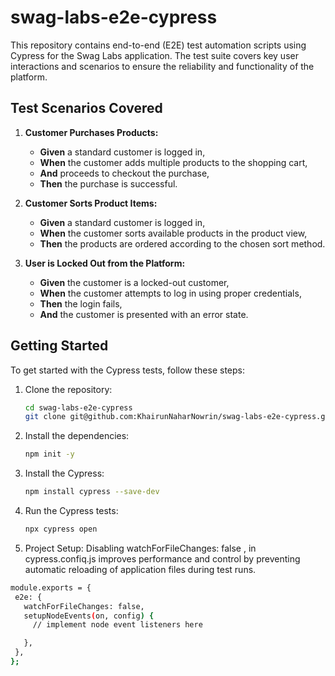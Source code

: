 # swag-labs-e2e-cypress
This repository contains end-to-end (E2E) test automation scripts using Cypress for the Swag Labs application. The test suite covers key user interactions and scenarios to ensure the reliability and functionality of the platform.

## Test Scenarios Covered

1. **Customer Purchases Products:**
    - **Given** a standard customer is logged in,
    - **When** the customer adds multiple products to the shopping cart,
    - **And** proceeds to checkout the purchase,
    - **Then** the purchase is successful.

2. **Customer Sorts Product Items:**
    - **Given** a standard customer is logged in,
    - **When** the customer sorts available products in the product view,
    - **Then** the products are ordered according to the chosen sort method.

3. **User is Locked Out from the Platform:**
    - **Given** the customer is a locked-out customer,
    - **When** the customer attempts to log in using proper credentials,
    - **Then** the login fails,
    - **And** the customer is presented with an error state.
  
## Getting Started

To get started with the Cypress tests, follow these steps:

1. Clone the repository:
    ```bash
    cd swag-labs-e2e-cypress
    git clone git@github.com:KhairunNaharNowrin/swag-labs-e2e-cypress.git
    ```
2. Install the dependencies:
    ```bash
    npm init -y   
    ```
3. Install the Cypress:
    ```bash
    npm install cypress --save-dev
    ```
4. Run the Cypress tests:
    ```bash
    npx cypress open
    ```
5. Project Setup: Disabling watchForFileChanges: false , in cypress.confiq.js improves performance and control by preventing automatic reloading of application files during test runs.

 ```bash  
module.exports = {
  e2e: {
    watchForFileChanges: false,
    setupNodeEvents(on, config) {
      // implement node event listeners here

    },
  },
};
```



